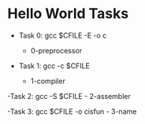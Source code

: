 # Hello World Tasks

- Task 0: gcc $CFILE -E -o c
	- 0-preprocessor

- Task 1: gcc -c $CFILE
	- 1-compiler

-Task 2: gcc -S $CFILE
	- 2-assembler

-Task 3: gcc $CFILE -o cisfun
	- 3-name
